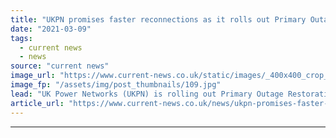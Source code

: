 ```yaml
---
title: "UKPN promises faster reconnections as it rolls out Primary Outage Restoration Tool software"
date: "2021-03-09"
tags: 
  - current news
  - news
source: "current news"
image_url: "https://www.current-news.co.uk/static/images/_400x400_crop_center-center/New-frontiers-in-self-healing-power-networks-to-boost-network-reliability-image-UKPN.jpg"
image_fp: "/assets/img/post_thumbnails/109.jpg"
lead: "​UK Power Networks (UKPN) is rolling out Primary Outage Restoration Tool (PORT) software capable of reconnecting supplies faster following an Extra High Voltage (EHV) fault."
article_url: "https://www.current-news.co.uk/news/ukpn-promises-faster-reconnections-as-it-rolls-out-primary-outage-restoration-tool-software?utm_source=rss-feeds&utm_medium=rss&utm_campaign=rss"
---
```


---
